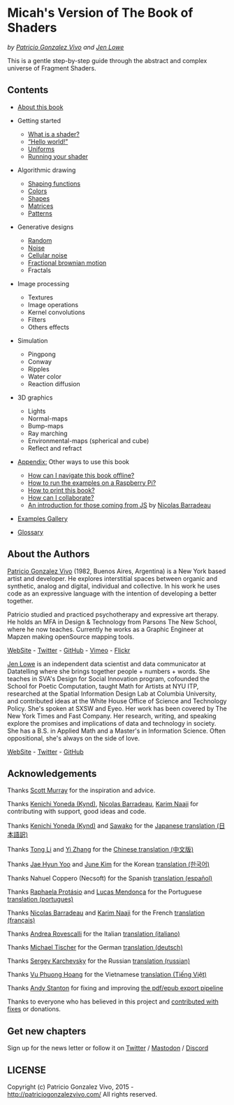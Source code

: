 <canvas id="custom" class="canvas" data-fragment-url="src/moon/moon.frag" data-textures="src/moon/moon.jpg" width="350px" height="350px"></canvas>

# Micah's Version of The Book of Shaders
*by [Patricio Gonzalez Vivo](http://patriciogonzalezvivo.com/) and [Jen Lowe](http://jenlowe.net/)*

This is a gentle step-by-step guide through the abstract and complex universe of Fragment Shaders.

<div class="header">
<a href="https://www.paypal.com/cgi-bin/webscr?cmd=_s-xclick&hosted_button_id=B5FSVSHGEATCG" style="float: right;"><img src="https://www.paypalobjects.com/en_US/i/btn/btn_donate_SM.gif" alt=""></a>
</div>

## Contents

* [About this book](00/)

* Getting started
    * [What is a shader?](01/)
    * [“Hello world!”](02/)
    * [Uniforms](03/)
	* [Running your shader](04/)

* Algorithmic drawing
    * [Shaping functions](05/)
    * [Colors](06/)
    * [Shapes](07/)
    * [Matrices](08/)
    * [Patterns](09/)

* Generative designs
    * [Random](10/)
    * [Noise](11/)
    * [Cellular noise](12/)
    * [Fractional brownian motion](13/)
    * Fractals

* Image processing
    * Textures
    * Image operations
    * Kernel convolutions
    * Filters
    * Others effects

* Simulation
    * Pingpong
    * Conway
    * Ripples
    * Water color
    * Reaction diffusion

* 3D graphics
    * Lights
    * Normal-maps
    * Bump-maps
    * Ray marching
    * Environmental-maps (spherical and cube)
    * Reflect and refract

* [Appendix:](appendix/) Other ways to use this book
	* [How can I navigate this book offline?](appendix/00/)
	* [How to run the examples on a Raspberry Pi?](appendix/01/)
	* [How to print this book?](appendix/02/)
    * [How can I collaborate?](appendix/03/)
    * [An introduction for those coming from JS](appendix/04/) by [Nicolas Barradeau](http://www.barradeau.com/)

* [Examples Gallery](examples/)

* [Glossary](glossary/)

## About the Authors

[Patricio Gonzalez Vivo](http://patriciogonzalezvivo.com/) (1982, Buenos Aires, Argentina) is a New York based artist and developer. He explores interstitial spaces between organic and synthetic, analog and digital, individual and collective. In his work he uses code as an expressive language with the intention of developing a better together.

Patricio studied and practiced psychotherapy and expressive art therapy. He holds an MFA in Design & Technology from Parsons The New School, where he now teaches. Currently he works as a Graphic Engineer at Mapzen making openSource mapping tools.

<div class="header"> <a href="http://patriciogonzalezvivo.com/" target="_blank">WebSite</a> - <a href="https://twitter.com/patriciogv" target="_blank">Twitter</a> - <a href="https://github.com/patriciogonzalezvivo" target="_blank">GitHub</a> - <a href="https://vimeo.com/patriciogv" target="_blank">Vimeo</a> - <a href="https://www.flickr.com/photos/106950246@N06/" target="_blank"> Flickr</a></div>

[Jen Lowe](http://jenlowe.net/) is an independent data scientist and data communicator at Datatelling where she brings together people + numbers + words. She teaches in SVA's Design for Social Innovation program, cofounded the School for Poetic Computation, taught Math for Artists at NYU ITP, researched at the Spatial Information Design Lab at Columbia University, and contributed ideas at the White House Office of Science and Technology Policy. She's spoken at SXSW and Eyeo. Her work has been covered by The New York Times and Fast Company. Her research, writing, and speaking explore the promises and implications of data and technology in society. She has a B.S. in Applied Math and a Master's in Information Science. Often oppositional, she's always on the side of love.

<div class="header"> <a href="http://jenlowe.net/" target="_blank">WebSite</a> - <a href="https://twitter.com/datatelling" target="_blank">Twitter</a> - <a href="https://github.com/datatelling" target="_blank">GitHub</a></div>

## Acknowledgements

Thanks [Scott Murray](http://alignedleft.com/) for the inspiration and advice.

Thanks [Kenichi Yoneda (Kynd)](https://twitter.com/kyndinfo), [Nicolas Barradeau](https://twitter.com/nicoptere), [Karim Naaji](http://karim.naaji.fr/) for contributing with support, good ideas and code.

Thanks [Kenichi Yoneda (Kynd)](https://twitter.com/kyndinfo) and [Sawako](https://twitter.com/sawakohome) for the [Japanese translation (日本語訳)](?lan=jp)

Thanks [Tong Li](https://www.facebook.com/tong.lee.9484) and [Yi Zhang](https://www.facebook.com/archer.zetta?pnref=story) for the [Chinese translation (中文版)](?lan=ch)

Thanks [Jae Hyun Yoo](https://www.facebook.com/fkkcloud) and [June Kim](https://github.com/rlawns324) for the Korean [translation (한국어)](?lan=kr)

Thanks Nahuel Coppero (Necsoft) for the Spanish [translation (español)](?lan=es)

Thanks [Raphaela Protásio](https://github.com/Rawphs) and [Lucas Mendonça](https://github.com/luuchowl) for the Portuguese [translation (portugues)](?lan=pt)

Thanks [Nicolas Barradeau](https://twitter.com/nicoptere) and [Karim Naaji](http://karim.naaji.fr/) for the French [translation (français)](?lan=fr)

Thanks [Andrea Rovescalli](https://www.earove.info) for the Italian [translation (italiano)](?lan=it)

Thanks [Michael Tischer](http://www.mitinet.de) for the German [translation (deutsch)](?lan=de)

Thanks [Sergey Karchevsky](https://www.facebook.com/sergey.karchevsky.3) for the Russian [translation (russian)](?lan=ru)

Thanks [Vu Phuong Hoang](https://www.facebook.com/vuphuonghoang88) for the Vietnamese [translation (Tiếng Việt)](?lan=vi)

Thanks [Andy Stanton](https://andy.stanton.is/) for fixing and improving [the pdf/epub export pipeline](https://thebookofshaders.com/appendix/02/)

Thanks to everyone who has believed in this project and [contributed with fixes](https://github.com/patriciogonzalezvivo/thebookofshaders/graphs/contributors) or donations.

## Get new chapters

Sign up for the news letter or follow it on [Twitter](https://twitter.com/bookofshaders) / <a rel="me" href="https://mastodon.gamedev.place/@bookofshaders">Mastodon</a> / [Discord](shader.zone)

<div id="fd-form-623359074e5181d777e479f9"></div>
<script>
  window.fd('form', {
    formId: '623359074e5181d777e479f9',
    containerEl: '#fd-form-623359074e5181d777e479f9'
  });
</script>

## LICENSE

Copyright (c) Patricio Gonzalez Vivo, 2015 - http://patriciogonzalezvivo.com/
All rights reserved.
